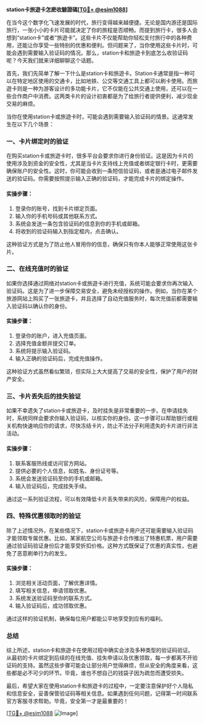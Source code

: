 **station卡旅遊卡怎麽收驗證碼[[TG💪+ @esim1088](https://t.me/s/esim1088)]**

在当今这个数字化飞速发展的时代，旅行变得越来越便捷。无论是国内游还是国际旅行，一张小小的卡片可能就决定了你的旅程是否顺畅。而提到旅行卡，很多人会想到“station卡”或者“旅遊卡”。这些卡片不仅能帮助你轻松支付旅行中的各种费用，还能让你享受一些特别的优惠和便利。但问题来了，当你使用这些卡片时，可能会遇到需要输入验证码的情况。那么，station卡和旅遊卡到底怎么收验证码呢？今天我们就来详细聊聊这个话题。

首先，我们先简单了解一下什么是station卡和旅遊卡。Station卡通常是指一种可以在特定地区使用的交通卡，比如地铁、公交等交通工具上都可以刷卡使用。而旅遊卡则是一种为游客设计的多功能卡片，它不仅能在公共交通上使用，还可以在一些合作商户中消费。这两类卡片的设计初衷都是为了给旅行者提供便利，减少现金交易的麻烦。

当你在使用station卡或旅遊卡时，可能会遇到需要输入验证码的情景。这通常发生在以下几个场景：

### 一、卡片绑定时的验证

在购买station卡或旅遊卡时，很多平台会要求你进行身份验证。这是因为卡片的使用涉及到资金的安全性，尤其是当卡片支持线上充值或者绑定银行卡时，更需要确保账户的安全性。这时，你可能会收到一条短信验证码，或者是通过电子邮件发送的验证码。你需要按照提示输入正确的验证码，才能完成卡片的绑定操作。

#### 实操步骤：
1. 登录你的账号，找到卡片绑定页面。
2. 输入你的手机号码或其他联系方式。
3. 系统会发送一条包含验证码的信息到你的手机或邮箱。
4. 将收到的验证码输入到指定框内，点击确认。

这种验证方式是为了防止他人冒用你的信息，确保只有你本人能够正常使用这张卡片。

### 二、在线充值时的验证

如果你选择通过网络对station卡或旅遊卡进行充值，系统可能会要求你再次输入验证码。这是为了进一步保障交易安全，避免未经授权的操作。例如，当你在某个旅游网站上购买了一张旅遊卡，并且选择了自动充值服务时，每次充值前都需要输入验证码以确认你的身份。

#### 实操步骤：
1. 登录你的账户，进入充值页面。
2. 选择充值金额并提交订单。
3. 系统将提示输入验证码。
4. 输入正确的验证码后，完成充值操作。

这种验证方式虽然看似繁琐，但实际上大大提高了交易的安全性，保护了用户的财产安全。

### 三、卡片丢失后的挂失验证

如果不幸遗失了station卡或旅遊卡，及时挂失是非常重要的一步。在申请挂失时，系统同样会要求你输入验证码，以核实你的身份。这一步骤可以帮助银行或相关机构快速响应你的请求，尽快冻结卡片，防止不法分子利用遗失的卡片进行非法活动。

#### 实操步骤：
1. 联系客服热线或访问官方网站。
2. 提供必要的个人信息，如姓名、身份证号等。
3. 系统会发送验证码至你的手机或邮箱。
4. 输入验证码后，完成挂失手续。

通过这一系列验证流程，可以有效降低卡片丢失带来的风险，保障用户的权益。

### 四、特殊优惠领取时的验证

除了上述情况外，在某些情况下，station卡或旅遊卡用户还可能需要输入验证码才能领取专属优惠。比如，某家航空公司与旅遊卡合作推出了特惠机票，用户需要通过验证码验证身份后才能享受折扣价格。这种方式既保证了优惠的真实性，也避免了恶意刷单行为的发生。

#### 实操步骤：
1. 浏览相关活动页面，了解优惠详情。
2. 填写相关信息，申请领取优惠。
3. 系统发送验证码至你的联系方式。
4. 输入验证码后，成功领取优惠。

通过这样的验证机制，确保每位用户都能公平地享受到应有的福利。

### 总结

综上所述，station卡和旅遊卡在使用过程中确实会涉及多种类型的验证码验证。从最初的卡片绑定到后续的在线充值、挂失申请以及优惠领取，每一步都离不开验证码的支持。虽然这些步骤可能会让部分用户觉得麻烦，但从安全的角度来看，这些都是必不可少的环节。毕竟，谁也不想自己的钱袋子因为疏忽而遭受损失。

最后，希望大家在使用station卡和旅遊卡的过程中，一定要注意保护好个人隐私和信息安全，妥善保管验证码等相关信息。如果遇到任何问题，记得第一时间联系官方客服寻求帮助。毕竟，安全第一才是最重要的！

[[TG💪+ @esim1088](https://t.me/s/esim1088) ![Image](https://i.postimg.cc/4NQfJmqS/Snipaste-2025-05-13-00-14-12.png)]